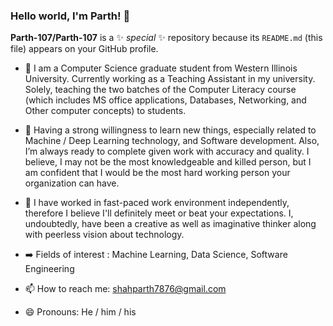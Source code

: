 ### Hello world, I'm Parth! 👋


**Parth-107/Parth-107** is a ✨ _special_ ✨ repository because its `README.md` (this file) appears on your GitHub profile.

- 🔭 I am a Computer Science graduate student from Western Illinois University. Currently working as a Teaching Assistant in my university. Solely, teaching the two batches of the     Computer Literacy course (which includes MS office applications, Databases, Networking, and Other computer concepts) to students.

- 🌱 Having a strong willingness to learn new things, especially related to Machine / Deep Learning technology, and Software development. Also, I’m always ready to complete given work with accuracy and quality. I believe, I may not be the most knowledgeable and killed person, but I am confident that I would be the most hard working person your organization can have.
 
- 👯 I have worked in fast-paced work environment independently, therefore I believe I'll definitely meet or beat your expectations. I, undoubtedly, have been a creative as well as imaginative thinker along with peerless vision about technology.

- ➡️ Fields of interest : Machine Learning, Data Science, Software Engineering

- 📫 How to reach me: shahparth7876@gmail.com

- 😄 Pronouns: He / him / his
